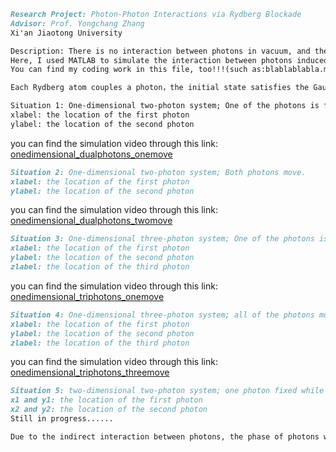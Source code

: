 ```markdown
Research Project: Photon-Photon Interactions via Rydberg Blockade            
Advisor: Prof. Yongchang Zhang
Xi'an Jiaotong University

Description: There is no interaction between photons in vacuum, and the indirect interaction between photons is produced by coupling Rydberg atoms with photons.
Here, I used MATLAB to simulate the interaction between photons induced by Rydberg atoms, and completed the time evolution simulation.
You can find my coding work in this file, too!!!(such as:blablablabla.m) Please feel free to email me if you have any problems or suggestions!!!
```
```markdown
Each Rydberg atom couples a photon，the initial state satisfies the Gaussian distribution(It may not be a Gaussian distribution in a real experiment, but it is simpler to use a Gaussian distribution in a program simulation. After the program is debugged, you can choose the initial state at will.).

Situation 1: One-dimensional two-photon system; One of the photons is fixed and another one moves toward the first one.
xlabel: the location of the first photon
ylabel: the location of the second photon
```
you can find the simulation video through this link: [onedimensional_dualphotons_onemove](https://github.com/lkm1234/CV/blob/gh-pages/Rydberg%20atoms/onedimensional_dualphotons_onemove.mp4)
```markdown
Situation 2: One-dimensional two-photon system; Both photons move.
xlabel: the location of the first photon
ylabel: the location of the second photon
```
you can find the simulation video through this link: [onedimensional_dualphotons_twomove](https://github.com/lkm1234/CV/blob/gh-pages/Rydberg%20atoms/onedimensional_dualphotons_twomove.mp4)
```markdown
Situation 3: One-dimensional three-photon system; One of the photons is fixed and another two moves toward the first one.
xlabel: the location of the first photon
ylabel: the location of the second photon
zlabel: the location of the third photon
```
you can find the simulation video through this link: [onedimensional_triphotons_onemove](https://github.com/lkm1234/CV/blob/gh-pages/Rydberg%20atoms/onedimensional_triphotons_onemove.mp4)
```markdown
Situation 4: One-dimensional three-photon system; all of the photons move.
xlabel: the location of the first photon
ylabel: the location of the second photon
zlabel: the location of the third photon
```
you can find the simulation video through this link: [onedimensional_triphotons_threemove](https://github.com/lkm1234/CV/blob/gh-pages/Rydberg%20atoms/onedimensional_triphotons_threemove.mp4)
```markdown
Situation 5: two-dimensional two-photon system; one photon fixed while another one moves.
x1 and y1: the location of the first photon
x2 and y2: the location of the second photon
Still in progress......

Due to the indirect interaction between photons, the phase of photons will change during the propagation process. Our ultimate goal is to realize the function of quantum logic gate through the change of photon phase.
```
